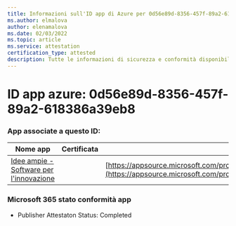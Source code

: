 ```yaml
---
title: Informazioni sull'ID app di Azure per 0d56e89d-8356-457f-89a2-618386a39eb8
ms.author: elmalova
author: elenamalova
ms.date: 02/03/2022
ms.topic: article
ms.service: attestation
certification_type: attested
description: Tutte le informazioni di sicurezza e conformità disponibili per 0d56e89d-8356-457f-89a2-618386a39eb8.
---
```

# <a name="azure-app-id-0d56e89d-8356-457f-89a2-618386a39eb8"></a>ID app azure: 0d56e89d-8356-457f-89a2-618386a39eb8


### <a name="apps-associated-with-this-id"></a>App associate a questo ID:
| **Nome app** | **Certificata** | **Visualizzazione in AppSource** |
|--------------|---------------|-----------------------|
| [Idee ampie - Software per l'innovazione](https://docs.microsoft.com/microsoft-365-app-certification/forward/wideideaspoweredbyidea2innovaitonswedenab.innovation_cloud_application) |  | [https://appsource.microsoft.com/product/office/wideideaspoweredbyidea2innovaitonswedenab.innovation_cloud_application](https://appsource.microsoft.com/product/office/wideideaspoweredbyidea2innovaitonswedenab.innovation_cloud_application) |

### <a name="microsoft-365-app-compliance-status"></a>Microsoft 365 stato conformità app
- Publisher Attestaton Status: Completed
